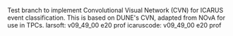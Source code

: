 Test branch to implement Convolutional Visual Network (CVN) for ICARUS event classification. This is based on DUNE's CVN, adapted from NOvA for use in TPCs.
larsoft: v09_49_00 e20 prof
icaruscode: v09_49_00 e20 prof
